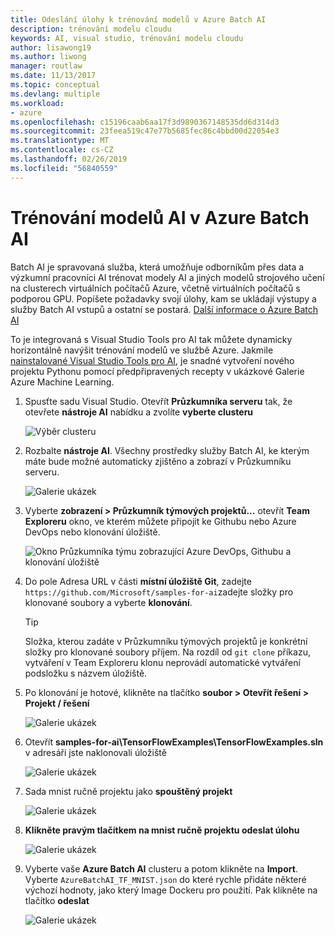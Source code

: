 ```yaml
---
title: Odeslání úlohy k trénování modelů v Azure Batch AI
description: trénování modelu cloudu
keywords: AI, visual studio, trénování modelu cloudu
author: lisawong19
ms.author: liwong
manager: routlaw
ms.date: 11/13/2017
ms.topic: conceptual
ms.devlang: multiple
ms.workload:
- azure
ms.openlocfilehash: c15196caab6aa17f3d9890367148535dd6d314d3
ms.sourcegitcommit: 23feea519c47e77b5685fec86c4bbd00d22054e3
ms.translationtype: MT
ms.contentlocale: cs-CZ
ms.lasthandoff: 02/26/2019
ms.locfileid: "56840559"
---
```

# <a name="train-ai-models-in-azure-batch-ai"></a>Trénování modelů AI v Azure Batch AI

Batch AI je spravovaná služba, která umožňuje odborníkům přes data a výzkumní pracovníci AI trénovat modely AI a jiných modelů strojového učení na clusterech virtuálních počítačů Azure, včetně virtuálních počítačů s podporou GPU. Popíšete požadavky svojí úlohy, kam se ukládají výstupy a služby Batch AI vstupů a ostatní se postará. [Další informace o Azure Batch AI](https://docs.microsoft.com/azure/batch-ai/overview)

To je integrovaná s Visual Studio Tools pro AI tak můžete dynamicky horizontálně navýšit trénování modelů ve službě Azure.  Jakmile [nainstalované Visual Studio Tools pro AI](installation.md), je snadné vytvoření nového projektu Pythonu pomocí předpřipravených recepty v ukázkové Galerie Azure Machine Learning.

1. Spusťte sadu Visual Studio. Otevřít **Průzkumníka serveru** tak, že otevřete **nástroje AI** nabídku a zvolíte **vyberte clusteru**

    ![Výběr clusteru](media/train-model/select-cluster.png)

2. Rozbalte **nástroje AI**. Všechny prostředky služby Batch AI, ke kterým máte bude možné automaticky zjištěno a zobrazí v Průzkumníku serveru.

    ![Galerie ukázek](media/train-model/batchai.png)

3. Vyberte **zobrazení > Průzkumník týmových projektů...**  otevřít **Team Exploreru** okno, ve kterém můžete připojit ke Githubu nebo Azure DevOps nebo klonování úložiště.

    ![Okno Průzkumníka týmu zobrazující Azure DevOps, Githubu a klonování úložiště](media/train-model/team-explorer-devops.png)

4. Do pole Adresa URL v části **místní úložiště Git**, zadejte `https://github.com/Microsoft/samples-for-ai`zadejte složky pro klonované soubory a vyberte **klonování**.

    > [!Tip]
    > Složka, kterou zadáte v Průzkumníku týmových projektů je konkrétní složky pro klonované soubory příjem. Na rozdíl od `git clone` příkazu, vytváření v Team Exploreru klonu neprovádí automatické vytváření podsložku s názvem úložiště.

5. Po klonování je hotové, klikněte na tlačítko **soubor > Otevřít řešení > Projekt / řešení**

    ![Galerie ukázek](media/train-model/open-solution.png)

6. Otevřít **samples-for-ai\TensorFlowExamples\TensorFlowExamples.sln** v adresáři jste naklonovali úložiště

    ![Galerie ukázek](media/train-model/tensorflowexamples.png)

7. Sada mnist ručně projektu jako **spouštěný projekt**

    ![Galerie ukázek](media/train-model/mnist-startup.png)

8. <strong>Klikněte pravým tlačítkem na **mnist ručně projektu** **odeslat úlohu**</strong>

    ![Galerie ukázek](media/train-model/submit-job.png)
9. Vyberte vaše **Azure Batch AI** clusteru a potom klikněte na **Import**. Vyberte `AzureBatchAI_TF_MNIST.json` do které rychle přidáte některé výchozí hodnoty, jako který Image Dockeru pro použití. Pak klikněte na tlačítko **odeslat**

    ![Galerie ukázek](media/train-model/submit-batch.png)
